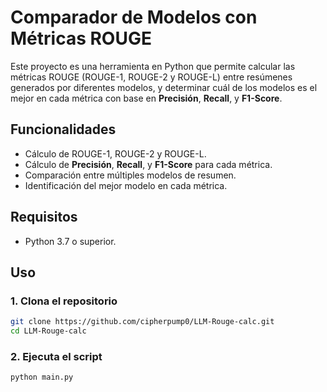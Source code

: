 # Comparador de Modelos con Métricas ROUGE

Este proyecto es una herramienta en Python que permite calcular las métricas ROUGE (ROUGE-1, ROUGE-2 y ROUGE-L) entre resúmenes generados por diferentes modelos, y determinar cuál de los modelos es el mejor en cada métrica con base en **Precisión**, **Recall**, y **F1-Score**.

## Funcionalidades

- Cálculo de ROUGE-1, ROUGE-2 y ROUGE-L.
- Cálculo de **Precisión**, **Recall**, y **F1-Score** para cada métrica.
- Comparación entre múltiples modelos de resumen.
- Identificación del mejor modelo en cada métrica.

## Requisitos

- Python 3.7 o superior.

## Uso

### 1. Clona el repositorio
```bash
git clone https://github.com/cipherpump0/LLM-Rouge-calc.git
cd LLM-Rouge-calc
```

### 2. Ejecuta el script
```bash
python main.py
```

